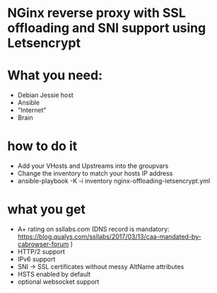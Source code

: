 # NGinx reverse proxy with SSL offloading and SNI support using Letsencrypt


# What you need:
* Debian Jessie host
* Ansible
* "Internet"
* Brain

# how to do it
* Add your VHosts and Upstreams into the groupvars
* Change the inventory to match your hosts IP address
* ansible-playbook -K -i inventory nginx-offloading-letsencrypt.yml

# what you get
* A+ rating on ssllabs.com (DNS record is mandatory: https://blog.qualys.com/ssllabs/2017/03/13/caa-mandated-by-cabrowser-forum )
* HTTP/2 support
* IPv6 support
* SNI -> SSL certificates without messy AltName attributes
* HSTS enabled by default
* optional websocket support
